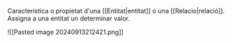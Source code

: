 Característica o propietat d'una [[Entitat|entitat]] o una [[Relacio|relació]]. Assigna a una entitat un determinar valor.

![[Pasted image 20240913212421.png]]

